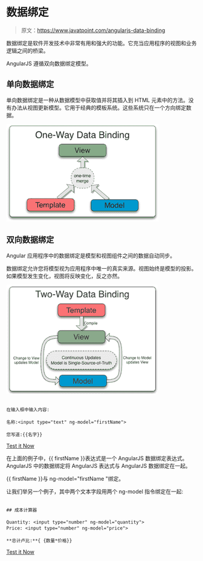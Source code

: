 # 数据绑定

> 原文：<https://www.javatpoint.com/angularjs-data-binding>

数据绑定是软件开发技术中非常有用和强大的功能。它充当应用程序的视图和业务逻辑之间的桥梁。

AngularJS 遵循双向数据绑定模型。

## 单向数据绑定

单向数据绑定是一种从数据模型中获取值并将其插入到 HTML 元素中的方法。没有办法从视图更新模型。它用于经典的模板系统。这些系统只在一个方向绑定数据。

![One Way Data Binding](img/1b515940e71890622488dc394b8a09af.png)

## 双向数据绑定

Angular 应用程序中的数据绑定是模型和视图组件之间的数据自动同步。

数据绑定允许您将模型视为应用程序中唯一的真实来源。视图始终是模型的投影。如果模型发生变化，视图将反映变化，反之亦然。

![Two Way Data Binding](img/8f040476425410fd1c1af447c3876a1b.png)

```

在输入框中输入内容:

名称:<input type="text" ng-model="firstName">

您写道:{{名字}}

```

[Test it Now](https://www.javatpoint.com/oprweb/test.jsp?filename=angulardatabinding1)

在上面的例子中，{{ firstName }}表达式是一个 AngularJS 数据绑定表达式。AngularJS 中的数据绑定将 AngularJS 表达式与 AngularJS 数据绑定在一起。

{{ firstName }}与 ng-model="firstName "绑定。

让我们举另一个例子，其中两个文本字段用两个 ng-model 指令绑定在一起:

```

## 成本计算器

Quantity: <input type="number" ng-model="quantity">
Price: <input type="number" ng-model="price">

**总计卢比:**{ {数量*价格}}

```

[Test it Now](https://www.javatpoint.com/oprweb/test.jsp?filename=angulardatabinding2)